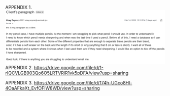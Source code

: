 APPENDIX 1.  ![problem](clientproblem.png)
APPENDIX 2. https://drive.google.com/file/d/1-rIQCVLGB903Qo6O5LRTVRlR1vk5pDFA/view?usp=sharing 

APPENDIX 3. https://drive.google.com/file/d/174h-UGco8Hl-4OaAFkaXt_EvfOFIW8WD/view?usp=sharing
